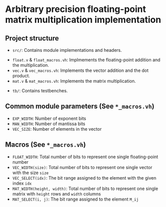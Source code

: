 # Arbitrary precision floating-point matrix multiplication implementation

## Project structure

* `src/`: Contains module implementations and headers.
 - `float.v` & `float_macros.vh`: Implmements the floating-point addition and the multiplication.
 - `vec.v` & `vec_macros.vh`: Implements the vector addition and the dot product.
 - `mat.v` & `mat_macros.vh`: Implements the matrix multiplication.
* `tb/`: Contains testbenches.

## Common module parameters (See `*_macros.vh`)

* `EXP_WIDTH`: Number of exponent bits
* `MAN_WIDTH`: Number of mantissa bits
* `VEC_SIZE`: Number of elements in the vector

## Macros (See `*_macros.vh`)

* `FLOAT_WIDTH`: Total number of bits to represent one single floating-point number
* `VEC_WIDTH(size)`: Total number of bits to represent one single vector with the size `size`
* `VEC_SELECT(idx)`: The bit range assigned to the element with the given index `idx`
* `MAT_WIDTH(height, width)`: Total number of bits to represent one single matrix with `height` rows and `width` columns
* `MAT_SELECT(i, j)`: The bit range assigned to the element `M_ij`